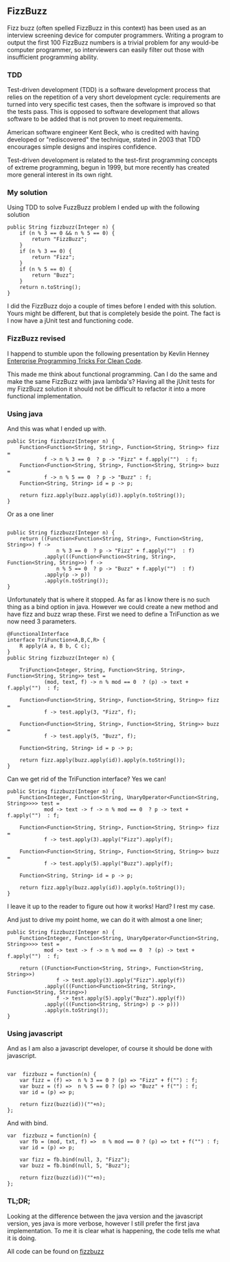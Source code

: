 ## FizzBuzz

Fizz buzz (often spelled FizzBuzz in this context) has been used as an interview screening device for computer programmers. Writing a program to output the first 100 FizzBuzz numbers is a trivial problem for any would-be computer programmer, so interviewers can easily filter out those with insufficient programming ability.

### TDD
Test-driven development (TDD) is a software development process that relies on the repetition of a very short development cycle: requirements are turned into very specific test cases, then the software is improved so that the tests pass. This is opposed to software development that allows software to be added that is not proven to meet requirements.

American software engineer Kent Beck, who is credited with having developed or "rediscovered" the technique, stated in 2003 that TDD encourages simple designs and inspires confidence.

Test-driven development is related to the test-first programming concepts of extreme programming, begun in 1999, but more recently has created more general interest in its own right.

### My solution

Using TDD to solve FuzzBuzz problem I ended up with the following solution

```code
public String fizzbuzz(Integer n) {
    if (n % 3 == 0 && n % 5 == 0) {
        return "FizzBuzz";
    }
    if (n % 3 == 0) {
        return "Fizz";
    }
    if (n % 5 == 0) {
        return "Buzz";
    }
    return n.toString();
}
```

I did the FizzBuzz dojo a couple of times before I ended with this solution. Yours might be different, but that is completely beside the point. The fact is I now have a jUnit test and functioning code.

### FizzBuzz revised

I happend to stumble upon the following presentation by Kevlin Henney [Enterprise Programming Tricks For Clean Code](https://youtu.be/dC9vdQkU-xI).

This made me think about functional programming. Can I do the same and make the same FizzBuzz with java lambda's? Having all the jUnit tests for my FizzBuzz solution it should not be difficult to refactor it into a more functional implementation.

### Using java

And this was what I ended up with.

```code
public String fizzbuzz(Integer n) {
    Function<Function<String, String>, Function<String, String>> fizz =
            f -> n % 3 == 0  ? p -> "Fizz" + f.apply("")  : f;
    Function<Function<String, String>, Function<String, String>> buzz =
            f -> n % 5 == 0  ? p -> "Buzz" : f;
    Function<String, String> id = p -> p;

    return fizz.apply(buzz.apply(id)).apply(n.toString());
}
```

Or as a one liner

```code

public String fizzbuzz(Integer n) {
    return ((Function<Function<String, String>, Function<String, String>>) f ->  
                n % 3 == 0  ? p -> "Fizz" + f.apply("")  : f)
            .apply(((Function<Function<String, String>, Function<String, String>>) f ->  
                n % 5 == 0  ? p -> "Buzz" + f.apply("")  : f)
            .apply(p -> p))
            .apply(n.toString());
}

```

Unfortunately that is where it stopped. As far as I know there is no such thing as a bind option in java.
However we could create a new method and have fizz and buzz wrap these. First we need to define a TriFunction as we now need 3 parameters.

```code
@FunctionalInterface
interface TriFunction<A,B,C,R> {
    R apply(A a, B b, C c);
}    
public String fizzbuzz(Integer n) {

    TriFunction<Integer, String, Function<String, String>, Function<String, String>> test =
            (mod, text, f) -> n % mod == 0  ? (p) -> text + f.apply("")  : f;

    Function<Function<String, String>, Function<String, String>> fizz =
            f -> test.apply(3, "Fizz", f);

    Function<Function<String, String>, Function<String, String>> buzz =
            f -> test.apply(5, "Buzz", f);

    Function<String, String> id = p -> p;

    return fizz.apply(buzz.apply(id)).apply(n.toString());
}    
```
Can we get rid of the TriFunction interface? Yes we can!

```code
public String fizzbuzz(Integer n) {
    Function<Integer, Function<String, UnaryOperator<Function<String, String>>>> test =
            mod -> text -> f -> n % mod == 0  ? p -> text + f.apply("")  : f;

    Function<Function<String, String>, Function<String, String>> fizz =
            f -> test.apply(3).apply("Fizz").apply(f);

    Function<Function<String, String>, Function<String, String>> buzz =
            f -> test.apply(5).apply("Buzz").apply(f);

    Function<String, String> id = p -> p;

    return fizz.apply(buzz.apply(id)).apply(n.toString());
}
```

I leave it up to the reader to figure out how it works! Hard? I rest my case.

And just to drive my point home, we can do it with almost a one liner;

```code
public String fizzbuzz(Integer n) {
    Function<Integer, Function<String, UnaryOperator<Function<String, String>>>> test =
            mod -> text -> f -> n % mod == 0  ? (p) -> text + f.apply("")  : f;

    return ((Function<Function<String, String>, Function<String, String>>)
                f -> test.apply(3).apply("Fizz").apply(f))
            .apply(((Function<Function<String, String>, Function<String, String>>)
                f -> test.apply(5).apply("Buzz").apply(f))
            .apply(((Function<String, String>) p -> p)))
            .apply(n.toString());
}    

```

### Using javascript

And as I am also a javascript developer, of course it should be done with javascript.

```code

var  fizzbuzz = function(n) {
    var fizz = (f) =>  n % 3 == 0 ? (p) => "Fizz" + f("") : f;
    var buzz = (f) =>  n % 5 == 0 ? (p) => "Buzz" + f("") : f;
    var id = (p) => p;

    return fizz(buzz(id))(""+n);
};

```

And with bind.

```code
var  fizzbuzz = function(n) {
    var fb = (mod, txt, f) =>  n % mod == 0 ? (p) => txt + f("") : f;
    var id = (p) => p;

    var fizz = fb.bind(null, 3, "Fizz");
    var buzz = fb.bind(null, 5, "Buzz");

    return fizz(buzz(id))(""+n);
};
```

### TL;DR;

Looking at the difference between the java version and the javascript version, yes java is more verbose, however I still prefer the first java implementation. To me it is clear what is happening, the code tells me what it is doing.


All code can be found on [fizzbuzz](https://gitlab.com/pnmtjonahen/fizzbuzz.git)
